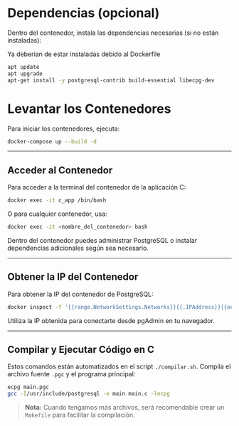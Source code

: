 # Dependencias (opcional)
Dentro del contenedor, instala las dependencias necesarias (si no están instaladas):

Ya deberian de estar instaladas debido al Dockerfile
```bash
apt update
apt upgrade
apt-get install -y postgresql-contrib build-essential libecpg-dev
```

# Levantar los Contenedores

Para iniciar los contenedores, ejecuta:

```bash
docker-compose up --build -d
```

---

## Acceder al Contenedor

Para acceder a la terminal del contenedor de la aplicación C:

```bash
docker exec -it c_app /bin/bash
```

O para cualquier contenedor, usa:

```bash
docker exec -it <nombre_del_contenedor> bash
```

Dentro del contenedor puedes administrar PostgreSQL o instalar dependencias adicionales según sea necesario.

---

## Obtener la IP del Contenedor

Para obtener la IP del contenedor de PostgreSQL:

```bash
docker inspect -f '{{range.NetworkSettings.Networks}}{{.IPAddress}}{{end}}' contenedor-postgres
```

Utiliza la IP obtenida para conectarte desde pgAdmin en tu navegador.

---

## Compilar y Ejecutar Código en C

Estos comandos están automatizados en el script `./compilar.sh`.
Compila el archivo fuente `.pgc` y el programa principal:
```bash
ecpg main.pgc
gcc -I/usr/include/postgresql -o main main.c -lecpg
```

> **Nota:** Cuando tengamos más archivos, será recomendable crear un `Makefile` para facilitar la compilación.


